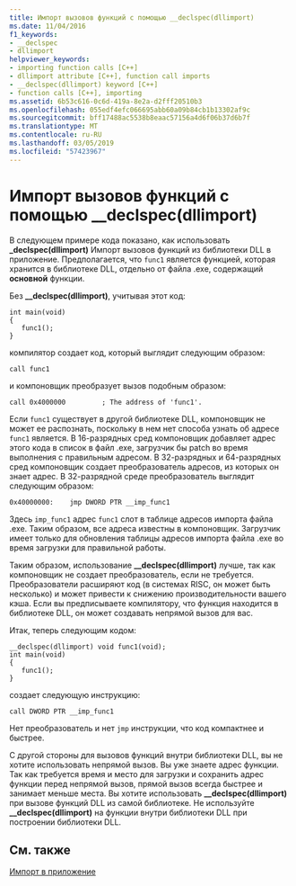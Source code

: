 ```yaml
---
title: Импорт вызовов функций с помощью __declspec(dllimport)
ms.date: 11/04/2016
f1_keywords:
- __declspec
- dllimport
helpviewer_keywords:
- importing function calls [C++]
- dllimport attribute [C++], function call imports
- __declspec(dllimport) keyword [C++]
- function calls [C++], importing
ms.assetid: 6b53c616-0c6d-419a-8e2a-d2fff20510b3
ms.openlocfilehash: 055edf4efc066695abb60a09b84cb1b13302af9c
ms.sourcegitcommit: bff17488ac5538b8eaac57156a4d6f06b37d6b7f
ms.translationtype: MT
ms.contentlocale: ru-RU
ms.lasthandoff: 03/05/2019
ms.locfileid: "57423967"
---
```

# <a name="importing-function-calls-using-declspecdllimport"></a>Импорт вызовов функций с помощью __declspec(dllimport)

В следующем примере кода показано, как использовать **_declspec(dllimport)** Импорт вызовов функций из библиотеки DLL в приложение. Предполагается, что `func1` является функцией, которая хранится в библиотеке DLL, отдельно от файла .exe, содержащий **основной** функции.

Без **__declspec(dllimport)**, учитывая этот код:

```
int main(void)
{
   func1();
}
```

компилятор создает код, который выглядит следующим образом:

```
call func1
```

и компоновщик преобразует вызов подобным образом:

```
call 0x4000000         ; The address of 'func1'.
```

Если `func1` существует в другой библиотеке DLL, компоновщик не может ее распознать, поскольку в нем нет способа узнать об адресе `func1` является. В 16-разрядных сред компоновщик добавляет адрес этого кода в список в файл .exe, загрузчик бы patch во время выполнения с правильным адресом. В 32-разрядных и 64-разрядных сред компоновщик создает преобразователь адресов, из которых он знает адрес. В 32-разрядной среде преобразователь выглядит следующим образом:

```
0x40000000:    jmp DWORD PTR __imp_func1
```

Здесь `imp_func1` адрес `func1` слот в таблице адресов импорта файла .exe. Таким образом, все адреса известны в компоновщик. Загрузчик имеет только для обновления таблицы адресов импорта файла .exe во время загрузки для правильной работы.

Таким образом, использование **__declspec(dllimport)** лучше, так как компоновщик не создает преобразователь, если не требуется. Преобразователи расширяют код (в системах RISC, он может быть несколько) и может привести к снижению производительности вашего кэша. Если вы предписываете компилятору, что функция находится в библиотеке DLL, он может создавать непрямой вызов для вас.

Итак, теперь следующим кодом:

```
__declspec(dllimport) void func1(void);
int main(void)
{
   func1();
}
```

создает следующую инструкцию:

```
call DWORD PTR __imp_func1
```

Нет преобразователь и нет `jmp` инструкции, что код компактнее и быстрее.

С другой стороны для вызовов функций внутри библиотеки DLL, вы не хотите использовать непрямой вызов. Вы уже знаете адрес функции. Так как требуется время и место для загрузки и сохранить адрес функции перед непрямой вызов, прямой вызов всегда быстрее и занимает меньше места. Вы хотите использовать **__declspec(dllimport)** при вызове функций DLL из самой библиотеке. Не используйте **__declspec(dllimport)** на функции внутри библиотеки DLL при построении библиотеки DLL.

## <a name="see-also"></a>См. также

[Импорт в приложение](../build/importing-into-an-application.md)
